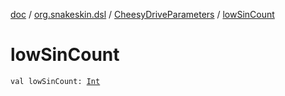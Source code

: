 [doc](../../index.md) / [org.snakeskin.dsl](../index.md) / [CheesyDriveParameters](index.md) / [lowSinCount](./low-sin-count.md)

# lowSinCount

`val lowSinCount: `[`Int`](https://kotlinlang.org/api/latest/jvm/stdlib/kotlin/-int/index.html)